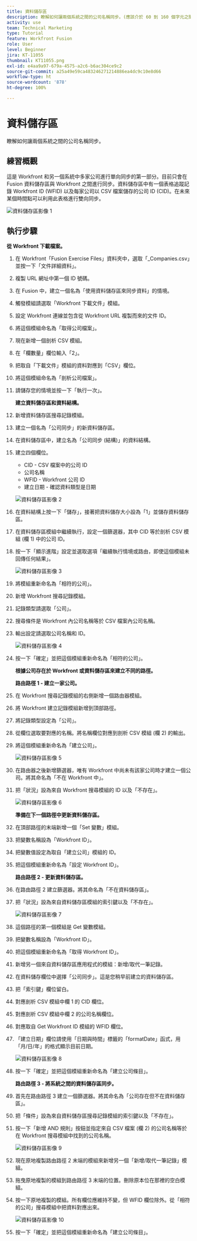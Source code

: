 ```yaml
---
title: 資料儲存區
description: 瞭解如何讓兩個系統之間的公司名稱同步。(應該介於 60 到 160 個字元之間，但有 59 個字元)
activity: use
team: Technical Marketing
type: Tutorial
feature: Workfront Fusion
role: User
level: Beginner
jira: KT-11055
thumbnail: KT11055.png
exl-id: e4aa9a97-679a-4575-a2c6-b6ac304ce9c2
source-git-commit: a25a49e59ca483246271214886ea4dc9c10e8d66
workflow-type: ht
source-wordcount: '878'
ht-degree: 100%

---
```


# 資料儲存區

瞭解如何讓兩個系統之間的公司名稱同步。

## 練習概觀

這是 Workfront 和另一個系統中多家公司進行單向同步的第一部分。目前只會在 Fusion 資料儲存區與 Workfront 之間進行同步。資料儲存區中有一個表格追蹤記錄 Workfront ID (WFID) 以及每家公司以 CSV 檔案儲存的公司 ID (CID)。在未來某個時間點可以利用此表格進行雙向同步。

![資料儲存區影像 1](../12-exercises/assets/data-stores-walkthrough-1.png)

## 執行步驟

**從 Workfront 下載檔案。**

1. 在 Workfront「Fusion Exercise Files」資料夾中，選取「_Companies.csv」並按一下「文件詳細資料」。
1. 複製 URL 網址中第一個 ID 號碼。
1. 在 Fusion 中，建立一個名為「使用資料儲存區來同步資料」的情境。
1. 觸發模組請選取「Workfront 下載文件」模組。
1. 設定 Workfront 連線並包含從 Workfront URL 複製而來的文件 ID。
1. 將這個模組命名為「取得公司檔案」。
1. 現在新增一個剖析 CSV 模組。
1. 在「欄數量」欄位輸入「2」。
1. 把取自「下載文件」模組的資料對應到「CSV」欄位。
1. 將這個模組命名為「剖析公司檔案」。
1. 請儲存您的情境並按一下「執行一次」。

   **建立資料儲存區和資料結構。**

1. 新增資料儲存區搜尋記錄模組。
1. 建立一個名為「公司同步」的新資料儲存區。
1. 在資料儲存區中，建立名為「公司同步 (結構)」的資料結構。
1. 建立四個欄位。

   + CID - CSV 檔案中的公司 ID
   + 公司名稱
   + WFID - Workfront 公司 ID
   + 建立日期 - 確認資料類型是日期

   ![資料儲存區影像 2](../12-exercises/assets/data-stores-walkthrough-2.png)

1. 在資料結構上按一下「儲存」，接著把資料儲存大小設為「1」並儲存資料儲存區。
1. 在資料儲存區模組中繼續執行，設定一個篩選器，其中 CID 等於剖析 CSV 模組 (欄 1) 中的公司 ID。
1. 按一下「顯示進階」設定並選取選項「繼續執行情境或路由，即使這個模組未回傳任何結果」。

   ![資料儲存區影像 3](../12-exercises/assets/data-stores-walkthrough-3.png)

1. 將模組重新命名為「相符的公司」。
1. 新增 Workfront 搜尋記錄模組。
1. 記錄類型請選取「公司」。
1. 搜尋條件是 Workfront 內公司名稱等於 CSV 檔案內公司名稱。
1. 輸出設定請選取公司名稱和 ID。

   ![資料儲存區影像 4](../12-exercises/assets/data-stores-walkthrough-4.png)

1. 按一下「確定」並把這個模組重新命名為「相符的公司」。

   **根據公司存在於 Workfront 或資料儲存區來建立不同的路徑。**

   **路由路徑 1 - 建立一家公司。**

1. 在 Workfront 搜尋記錄模組的右側新增一個路由器模組。
1. 將 Workfront 建立記錄模組新增到頂部路徑。
1. 將記錄類型設定為「公司」。
1. 從欄位選取要對應的名稱。將名稱欄位對應到剖析 CSV 模組 (欄 2) 的輸出。
1. 將這個模組重新命名為「建立公司」。

   ![資料儲存區影像 5](../12-exercises/assets/data-stores-walkthrough-5.png)

1. 在路由器之後新增篩選器，唯有 Workfront 中尚未有該家公司時才建立一個公司。將其命名為「不在 Workfront 中」。
1. 把「狀況」設為來自 Workfront 搜尋模組的 ID 以及「不存在」。

   ![資料儲存區影像 6](../12-exercises/assets/data-stores-walkthrough-6.png)

   **準備在下一個路徑中更新資料儲存區。**

1. 在頂部路徑的末端新增一個「Set 變數」模組。
1. 把變數名稱設為「Workfront ID」。
1. 把變數值設定為取自「建立公司」模組的 ID。
1. 把這個模組重新命名為「設定 Workfront ID」。

   **路由路徑 2 - 更新資料儲存區。**

1. 在路由路徑 2 建立篩選器。將其命名為「不在資料儲存區」。

1. 把「狀況」設為來自資料儲存區模組的索引鍵以及「不存在」。

   ![資料儲存區影像 7](../12-exercises/assets/data-stores-walkthrough-7.png)

1. 這個路徑的第一個模組是 Get 變數模組。
1. 把變數名稱設為「Workfront ID」。
1. 把這個模組重新命名為「取得 Workfront ID」。
1. 新增另一個來自資料儲存區應用程式的模組：新增/取代一筆記錄。
1. 在資料儲存欄位中選擇「公司同步」。這是您稍早前建立的資料儲存區。
1. 把「索引鍵」欄位留白。
1. 對應剖析 CSV 模組中欄 1 的 CID 欄位。
1. 對應剖析 CSV 模組中欄 2 的公司名稱欄位。
1. 對應取自 Get Workfront ID 模組的 WFID 欄位。
1. 「建立日期」欄位請使用「日期與時間」標籤的「formatDate」函式，用「月/日/年」的格式顯示目前日期。

   ![資料儲存區影像 8](../12-exercises/assets/data-stores-walkthrough-8.png)

1. 按一下「確定」並把這個模組重新命名為「建立公司條目」。

   **路由路徑 3 - 將系統之間的資料儲存區同步。**

1. 首先在路由路徑 3 建立一個篩選器。將其命名為「公司存在但不在資料儲存區」。
1. 把「條件」設為來自資料儲存區搜尋記錄模組的索引鍵以及「不存在」。
1. 按一下「新增 AND 規則」按鈕並指定來自 CSV 檔案 (欄 2) 的公司名稱等於在 Workfront 搜尋模組中找到的公司名稱。

   ![資料儲存區影像 9](../12-exercises/assets/data-stores-walkthrough-9.png)

1. 現在原地複製路由路徑 2 末端的模組來新增另一個「新增/取代一筆記錄」模組。
1. 拖曳原地複製的模組到路由路徑 3 末端的位置。刪除原本位在那裡的空白模組。
1. 按一下原地複製的模組。所有欄位應維持不變，但 WFID 欄位除外。從「相符的公司」搜尋模組中把資料對應出來。

   ![資料儲存區影像 10](../12-exercises/assets/data-stores-walkthrough-10.png)

1. 按一下「確定」並把這個模組重新命名為「建立公司條目」。
